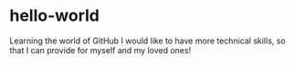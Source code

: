 # hello-world
Learning the world of GitHub
I would like to have more technical skills, so that I can provide for myself and my loved ones!
